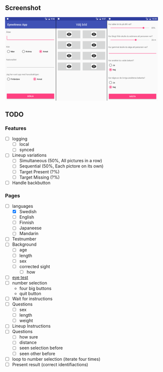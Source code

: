 ## Screenshot
![screenshot](screenshot.png)


## TODO
### Features
 - [ ] logging
    - [ ] local
    - [ ] synced
 - [ ] Lineup variations
    - [ ] Simultaneous (50%, All pictures in a row)
    - [ ] Sequential (50%, Each pictore on its own)
    - [ ] Target Present (?%)
    - [ ] Target Missing (?%)
 - [ ] Handle backbutton
### Pages
 - [ ] languages
    - [x] Swedish
    - [ ] English
    - [ ] Finnish
    - [ ] Japaneese
    - [ ] Mandarin
- [ ] Testnumber
- [ ] Background
    - [ ] age
    - [ ] length
    - [ ] sex
    - [ ] corrected sight
        - [ ] how
- [ ] [eye test](http://www.michaelbach.de/fract/index.html)
- [ ] number selection
    - four big buttons
    - quit button
- [ ] Wait for instructions
- [ ] Questions
    - [ ] sex
    - [ ] length
    - [ ] weight
- [ ] Lineup Instructions
- [ ] Questions
    - [ ] how sure
    - [ ] distance
    - [ ] seen selection before
    - [ ] seen other before
- [ ] loop to number selection (iterate four times)
- [ ] Present result (correct identifiactions)